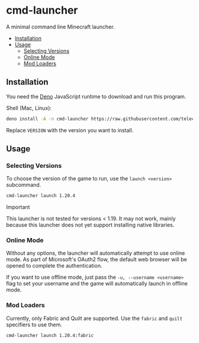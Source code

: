 # cmd-launcher
A minimal command line Minecraft launcher.

- [Installation](#installation)
- [Usage](#usage)
  - [Selecting Versions](#selecting-versions)
  - [Online Mode](#online-mode)
  - [Mod Loaders](#mod-loaders)
## Installation
You need the [Deno](https://deno.com) JavaScript runtime to download and run this program.

Shell (Mac, Linux):
```sh
deno install -A -n cmd-launcher https://raw.githubusercontent.com/telectr/cmd-launcher/VERSION/cli.ts
```
Replace `VERSION` with the version you want to install.

## Usage
### Selecting Versions
To choose the version of the game to run, use the `launch <version>` subcommand.  
```sh
cmd-launcher launch 1.20.4
```

> [!IMPORTANT]
> This launcher is not tested for versions < 1.19. It may not work, mainly because this launcher does not yet support installing native libraries.

### Online Mode
Without any options, the launcher will automatically attempt to use online mode. As part of Microsoft's OAuth2 flow, the default web browser will be opened to complete the authentication.

If you want to use offline mode, just pass the `-u, --username <username>` flag to set your username and the game will automatically launch in offline mode.

### Mod Loaders
Currently, only Fabric and Quilt are supported. Use the `fabric` and `quilt` specifiers to use them.

```sh
cmd-launcher launch 1.20.4:fabric
```
